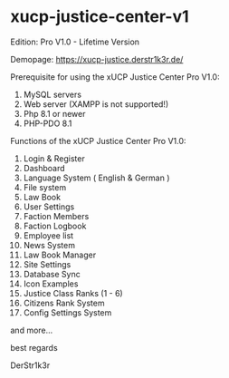 # xucp-justice-center-v1

Edition: Pro V1.0 - Lifetime Version

Demopage: https://xucp-justice.derstr1k3r.de/

Prerequisite for using the xUCP Justice Center Pro V1.0:

1. MySQL servers
2. Web server (XAMPP is not supported!)
3. Php 8.1 or newer
4. PHP-PDO 8.1

Functions of the xUCP Justice Center Pro V1.0:

  1. Login & Register
  2. Dashboard
  3. Language System ( English & German ) 
  4. File system 
  5. Law Book
  6. User Settings
  7. Faction Members
  8. Faction Logbook 
  9. Employee list 
 10. News System 
 11. Law Book Manager
 12. Site Settings
 13. Database Sync
 14. Icon Examples
 15. Justice Class Ranks (1 - 6)
 16. Citizens Rank System
 17. Config Settings System
 
 
and more... 
 
 
best regards

DerStr1k3r
